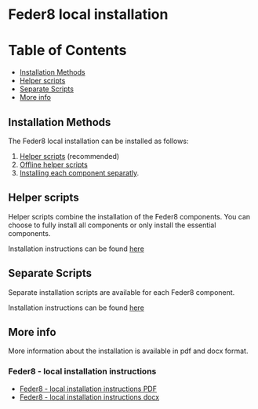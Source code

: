 # Feder8 local installation

Table of Contents
=================
* [Installation Methods](#installation-methods)
* [Helper scripts](#helper-scripts)
* [Separate Scripts](#separate-scripts)
* [More info](#more-info)
## Installation Methods
The Feder8 local installation can be installed as follows:
1. [Helper scripts](https://github.com/solventrix/Honeur-Setup/tree/release/1.10.1/local-installation/helper-scripts) (recommended)
2. [Offline helper scripts](https://github.com/solventrix/Honeur-Setup/tree/release/1.10.1/local-installation/offline-helper-scripts)
3. [Installing each component separatly](https://github.com/solventrix/Honeur-Setup/tree/release/1.10.1/local-installation/separate-scripts).

## Helper scripts
Helper scripts combine the installation of the Feder8 components. You can choose to fully install all components or only install the essential components.

Installation instructions can be found [here](https://github.com/solventrix/Honeur-Setup/tree/release/1.10.1/local-installation/helper-scripts)

## Separate Scripts
Separate installation scripts are available for each Feder8 component.

Installation instructions can be found [here](https://github.com/solventrix/Honeur-Setup/tree/release/1.10.1/local-installation/separate-scripts)

## More info

More information about the installation is available in pdf and docx format.

### Feder8 - local installation instructions
- [Feder8 - local installation instructions PDF](https://github.com/solventrix/Honeur-Setup/blob/release/1.10.1/local-installation/Feder8%20local%20installation%20instructions.pdf)
- [Feder8 - local installation instructions docx](https://github.com/solventrix/Honeur-Setup/raw/release/1.10.1/local-installation/Feder8%20local%20installation%20instructions.docx)

